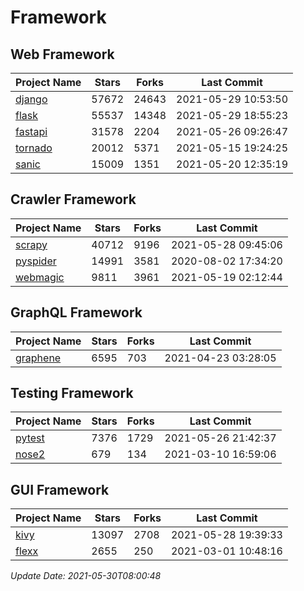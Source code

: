 # Framework

## Web Framework
| Project Name | Stars | Forks | Last Commit |
| ------------ | ----- | ----- | ----------- |
| [django](https://github.com/django/django) | 57672 | 24643 | 2021-05-29 10:53:50 |
| [flask](https://github.com/pallets/flask) | 55537 | 14348 | 2021-05-29 18:55:23 |
| [fastapi](https://github.com/tiangolo/fastapi) | 31578 | 2204 | 2021-05-26 09:26:47 |
| [tornado](https://github.com/tornadoweb/tornado) | 20012 | 5371 | 2021-05-15 19:24:25 |
| [sanic](https://github.com/sanic-org/sanic) | 15009 | 1351 | 2021-05-20 12:35:19 |

## Crawler Framework
| Project Name | Stars | Forks | Last Commit |
| ------------ | ----- | ----- | ----------- |
| [scrapy](https://github.com/scrapy/scrapy) | 40712 | 9196 | 2021-05-28 09:45:06 |
| [pyspider](https://github.com/binux/pyspider) | 14991 | 3581 | 2020-08-02 17:34:20 |
| [webmagic](https://github.com/code4craft/webmagic) | 9811 | 3961 | 2021-05-19 02:12:44 |

## GraphQL Framework
| Project Name | Stars | Forks | Last Commit |
| ------------ | ----- | ----- | ----------- |
| [graphene](https://github.com/graphql-python/graphene) | 6595 | 703 | 2021-04-23 03:28:05 |

## Testing Framework
| Project Name | Stars | Forks | Last Commit |
| ------------ | ----- | ----- | ----------- |
| [pytest](https://github.com/pytest-dev/pytest) | 7376 | 1729 | 2021-05-26 21:42:37 |
| [nose2](https://github.com/nose-devs/nose2) | 679 | 134 | 2021-03-10 16:59:06 |

## GUI Framework
| Project Name | Stars | Forks | Last Commit |
| ------------ | ----- | ----- | ----------- |
| [kivy](https://github.com/kivy/kivy) | 13097 | 2708 | 2021-05-28 19:39:33 |
| [flexx](https://github.com/flexxui/flexx) | 2655 | 250 | 2021-03-01 10:48:16 |

*Update Date: 2021-05-30T08:00:48*